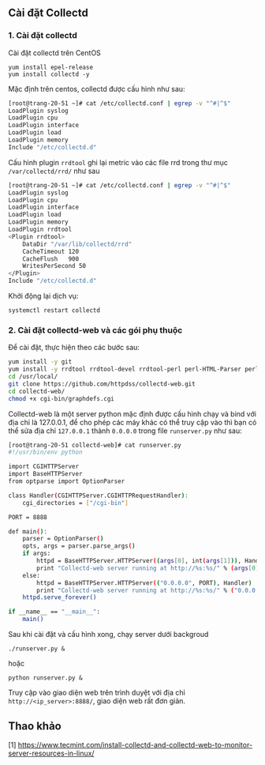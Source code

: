 ## Cài đặt Collectd

### 1. Cài đặt collectd

Cài đặt collectd trên CentOS

	yum install epel-release
	yum install collectd -y

Mặc định trên centos, collectd được cấu hình như sau:

```sh
[root@trang-20-51 ~]# cat /etc/collectd.conf | egrep -v "^#|^$"
LoadPlugin syslog
LoadPlugin cpu
LoadPlugin interface
LoadPlugin load
LoadPlugin memory
Include "/etc/collectd.d"
```

Cấu hình plugin `rrdtool` ghi lại metric vào các file rrd trong thư mục `/var/collectd/rrd/` như sau

```sh
[root@trang-20-51 ~]# cat /etc/collectd.conf | egrep -v "^#|^$"
LoadPlugin syslog
LoadPlugin cpu
LoadPlugin interface
LoadPlugin load
LoadPlugin memory
LoadPlugin rrdtool
<Plugin rrdtool>
	DataDir "/var/lib/collectd/rrd"
	CacheTimeout 120
	CacheFlush   900
	WritesPerSecond 50
</Plugin>
Include "/etc/collectd.d"
```

Khởi động lại dịch vụ:

	systemctl restart collectd

### 2. Cài đặt collectd-web và các gói phụ thuộc

Để cài đặt, thực hiện theo các bước sau:

```sh
yum install -y git
yum install -y rrdtool rrdtool-devel rrdtool-perl perl-HTML-Parser perl-JSON
cd /usr/local/
git clone https://github.com/httpdss/collectd-web.git
cd collectd-web/
chmod +x cgi-bin/graphdefs.cgi
```
Collectd-web là một server python mặc định được cấu hình chạy và bind với địa chỉ là 127.0.0.1, để cho phép các máy khác có thể truy cập vào thì bạn có thể sửa địa chỉ `127.0.0.1` thành `0.0.0.0` trong file `runserver.py` như sau:

```sh
[root@trang-20-51 collectd-web]# cat runserver.py 
#!/usr/bin/env python

import CGIHTTPServer
import BaseHTTPServer
from optparse import OptionParser

class Handler(CGIHTTPServer.CGIHTTPRequestHandler):
    cgi_directories = ["/cgi-bin"]

PORT = 8888 

def main():
    parser = OptionParser()
    opts, args = parser.parse_args()
    if args:
        httpd = BaseHTTPServer.HTTPServer((args[0], int(args[1])), Handler)
        print "Collectd-web server running at http://%s:%s/" % (args[0], args[1])
    else:
        httpd = BaseHTTPServer.HTTPServer(("0.0.0.0", PORT), Handler)
        print "Collectd-web server running at http://%s:%s/" % ("0.0.0.0", PORT)
    httpd.serve_forever()

if __name__ == "__main__":
    main()
```

Sau khi cài đặt và cấu hình xong, chạy server dưới backgroud

	./runserver.py &

hoặc 
	
	python runserver.py &

Truy cập vào giao diện web trên trình duyệt với địa chỉ `http://<ip_server>:8888/`, giao diện web rất đơn giản.



## Thao khảo

[1] https://www.tecmint.com/install-collectd-and-collectd-web-to-monitor-server-resources-in-linux/